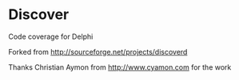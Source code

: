 # Discover
Code coverage for Delphi

Forked from http://sourceforge.net/projects/discoverd

Thanks Christian Aymon from http://www.cyamon.com for the work
